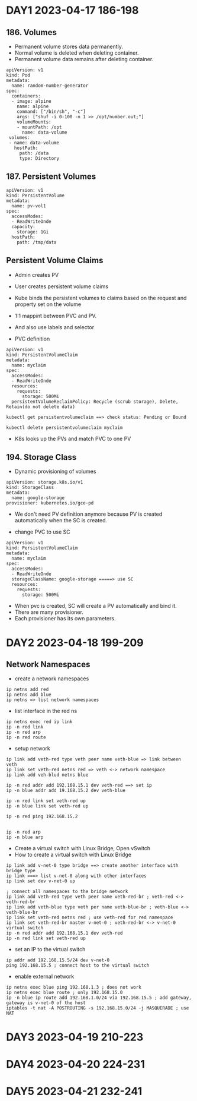 # DAY1 2023-04-17 186-198

## 186. Volumes

* Permanent volume stores data permanently.
* Normal volume is deleted when deleting container.
* Permanent volume data remains after deleting container.

```
apiVersion: v1
kind: Pod
metadata:
  name: random-number-generator
spec:
  containers:
  - image: alpine
    name: alpine
    command: ["/bin/sh", "-c"]
    args: ["shuf -i 0-100 -n 1 >> /opt/number.out;"]
    volumeMounts:
    - mountPath: /opt
      name: data-volume
 volumes:
 - name: data-volume
   hostPath:
     path: /data
     type: Directory

```

## 187. Persistent Volumes

```
apiVersion: v1
kind: PersistentVolume
metadata:
  name: pv-vol1
spec:
  accessModes:
  - ReadWriteOnde
  capacity:
    storage: 1Gi
  hostPath:
    path: /tmp/data
```

## Persistent Volume Claims

* Admin creates PV
* User creates persistent volume claims
* Kube binds the persistent volumes to claims based on the request and property set on the volume
* 1:1 mappint between PVC and PV.
* And also use labels and selector

* PVC definition
```
apiVersion: v1
kind: PersistentVolumeClaim
metadata:
  name: myclaim
spec:
  accessModes:
  - ReadWriteOnde
  resources:
    requests:
      storage: 500Mi 
  persistentVolumeReclaimPolicy: Recycle (scrub storage), Delete, Retain(do not delete data) 
```

```
kubectl get persistentvolumeclaim ==> check status: Pending or Bound
```

```
kubectl delete persistentvolumeclaim myclaim
```

* K8s looks up the PVs and match PVC to one PV

## 194. Storage Class

* Dynamic provisioning of volumes
```
apiVersion: storage.k8s.io/v1
kind: StorageClass
metadata:
  name: google-storage
provisioner: kubernetes.io/gce-pd
```

* We don't need PV definition anymore because PV is created automatically when the SC is created.

* change PVC to use SC
```
apiVersion: v1
kind: PersistentVolumeClaim
metadata:
  name: myclaim
spec:
  accessModes:
  - ReadWriteOnde
  storageClassName: google-storage =====> use SC
  resources:
    requests:
      storage: 500Mi 
```

* When pvc is created, SC will create a PV automatically and bind it.
* There are many provisioner.
* Each provisioner has its own parameters.


# DAY2 2023-04-18 199-209

## Network Namespaces

* create a network namespaces

```
ip netns add red
ip netns add blue
ip netns => list network namespaces
```

* list interface in the red ns
```
ip netns exec red ip link
ip -n red link
ip -n red arp
ip -n red route
```

* setup network
```
ip link add veth-red type veth peer name veth-blue => link between veth
ip link set veth-red netns red => veth <-> network namespace
ip link add veh-blud netns blue

ip -n red addr add 192.168.15.1 dev veth-red ==> set ip
ip -n blue addr add 19.168.15.2 dev veth-blue

ip -n red link set veth-red up
ip -n blue link set veth-red up

ip -n red ping 192.168.15.2


ip -n red arp
ip -n blue arp
```

* Create a virtual switch with Linux Bridge, Open vSwitch 
* How to create a virtual switch with Linux Bridge
```
ip link add v-net-0 type bridge ==> create another interface with bridge type
ip link ===> list v-net-0 along with other interfaces
ip link set dev v-net-0 up

; connect all namespaces to the bridge network
ip link add veth-red type veth peer name veth-red-br ; veth-red <-> veth-red-br
ip link add veth-blue type veth per name veth-blue-br ; veth-blue <-> veth-blue-br
ip link set veth-red netns red ; use veth-red for red namespace
ip link set veth-red-br master v-net-0 ; veth-red-br <-> v-net-0 virtual switch
ip -n red addr add 192.168.15.1 dev veth-red
ip -n red link set veth-red up
```

* set an IP to the virtual switch
```
ip addr add 192.168.15.5/24 dev v-net-0
ping 192.168.15.5 ; connect host to the virtual switch
```

* enable external network
```
ip netns exec blue ping 192.168.1.3 ; does not work
ip netns exec blue route ; only 192.168.15.0
ip -n blue ip route add 192.168.1.0/24 via 192.168.15.5 ; add gateway, gateway is v-net-0 of the host
iptables -t nat -A POSTROUTING -s 192.168.15.0/24 -j MASQUERADE ; use NAT
```

# DAY3 2023-04-19 210-223


# DAY4 2023-04-20 224-231



# DAY5 2023-04-21 232-241






